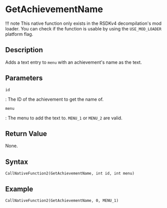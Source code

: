 # GetAchievementName

!!! note
    This native function only exists in the RSDKv4 decompilation's mod loader. You can check if the function is usable by using the `USE_MOD_LOADER` platform flag.

## Description
Adds a text entry to `menu` with an achievement's name as the text.

## Parameters
`id`

:   The ID of the achievement to get the name of.

`menu`

:   The menu to add the text to. `MENU_1` or `MENU_2` are valid.

## Return Value
None.

## Syntax
```
CallNativeFunction2(GetAchievementName, int id, int menu)
```

## Example
```
CallNativeFunction2(GetAchievementName, 0, MENU_1)
```